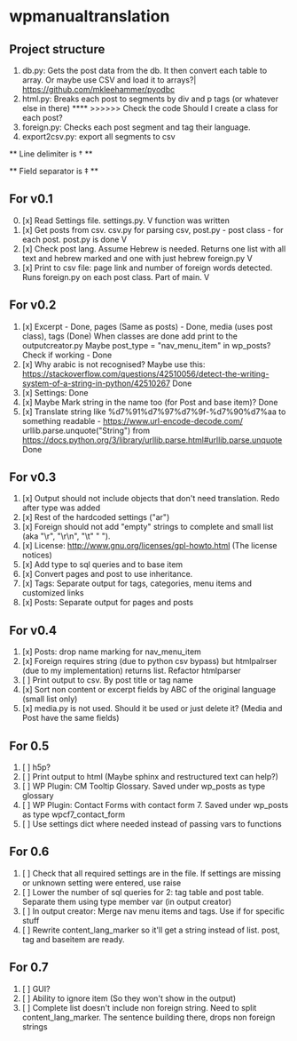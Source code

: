 # wpmanualtranslation

## Project structure
1. db.py: Gets the post data from the db. It then convert each table to array. Or maybe use CSV and load it to arrays?|
https://github.com/mkleehammer/pyodbc
2. html.py: Breaks each post to segments by div and p tags (or whatever else in there) **** >>>>>> Check the code
Should I create a class for each post? 
3. foreign.py: Checks each post segment and tag their language. 
4. export2csv.py: export all segments to csv

** Line delimiter is † **  

** Field separator is ‡ ** 

## For v0.1
0. [x] Read Settings file. settings.py. V function was written
1. [x] Get posts from csv. csv.py for parsing csv, post.py - post class - for each post. post.py is done V
2. [x] Check post lang. Assume Hebrew is needed. Returns one list with all text and hebrew marked and one with just hebrew foreign.py V
3. [x] Print to csv file: page link and number of foreign words detected. Runs foreign.py on each post class. Part of main. V

## For v0.2
1. [x] Excerpt - Done, pages (Same as posts) - Done, media (uses post class), tags (Done)
    When classes are done add print to the outputcreator.py
    Maybe post_type = "nav_menu_item" in wp_posts? Check if working - Done
2. [x] Why arabic is not recognised? Maybe use this: 
    https://stackoverflow.com/questions/42510056/detect-the-writing-system-of-a-string-in-python/42510267 Done
3. [x] Settings: Done
4. [x] Maybe Mark string in the name too (for Post and base item)? Done
5. [x] Translate string like %d7%91%d7%97%d7%9f-%d7%90%d7%aa to something readable - https://www.url-encode-decode.com/
urllib.parse.unquote("String") from https://docs.python.org/3/library/urllib.parse.html#urllib.parse.unquote Done

## For v0.3
1. [x] Output should not include objects that don't need translation. Redo after type was added
2. [x] Rest of the hardcoded settings ("ar")
3. [x] Foreign should not add "empty" strings to complete and small list (aka "\r", "\r\n", "\t" "  ").
4. [x] License: http://www.gnu.org/licenses/gpl-howto.html  (The license notices)
5. [x] Add type to sql queries and to base item
6. [x] Convert pages and post to use inheritance.
7. [x] Tags: Separate output for tags, categories, menu items and customized links
8. [x] Posts: Separate output for pages and posts

## For v0.4
1. [x] Posts: drop name marking for nav_menu_item
2. [x] Foreign requires string (due to python csv bypass) but htmlpalrser (due to my implementation) returns list.
    Refactor htmlparser 
3. [ ] Print output to csv. By post title or tag name
4. [x] Sort non content or excerpt fields by ABC of the original language (small list only)  
5. [x] media.py is not used. Should it be used or just delete it? (Media and Post have the same fields)

## For 0.5
1. [ ] h5p?
2. [ ] Print output to html (Maybe sphinx and restructured text can help?)
3. [ ] WP Plugin: CM Tooltip Glossary. Saved under wp_posts as type glossary
4. [ ] WP Plugin: Contact Forms with contact form 7. Saved under wp_posts as type wpcf7_contact_form
5. [ ] Use settings dict where needed instead of passing vars to functions

## For 0.6 
1. [ ] Check that all required settings are in the file. If settings are missing or unknown setting were entered, use raise
2. [ ] Lower the number of sql queries for 2: tag table and post table. Separate them using type member var (in output creator)
3. [ ] In output creator: Merge nav menu items and tags. Use if for specific stuff
4. [ ] Rewrite content_lang_marker so it'll get a string instead of list. post, tag and baseitem are ready.

## For 0.7
1. [ ] GUI?
2. [ ] Ability to ignore item (So they won't show in the output)
3. [ ] Complete list doesn't include non foreign string. Need to split content_lang_marker. The sentence building there, drops non foreign strings